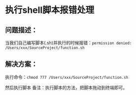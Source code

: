 # 执行shell脚本报错处理

## 问题描述：
当我们自己编写脚本(.sh)并执行的时候报错：`permission denied: /Users/xxx/SourceProject/function.sh`

## 解决方案：
执行命令：`chmod 777 /Users/xxx/SourceProject/function.sh`

然后执行脚本
备注：执行脚本的方法，把脚本拖动到终端即可。

